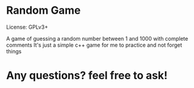 # Random Game

 License: GPLv3+

 A game of guessing a random number between 1 and 1000 with complete comments
 It's just a simple c++ game for me to practice and not forget things
# Any questions? feel free to ask!
